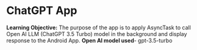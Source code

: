 # ChatGPT App

**Learning Objective:** The purpose of the app is to apply AsyncTask to call Open AI LLM (ChatGPT 3.5 Turbo) model in the background and display response to the Android App.
**Open AI model used**- gpt-3.5-turbo
